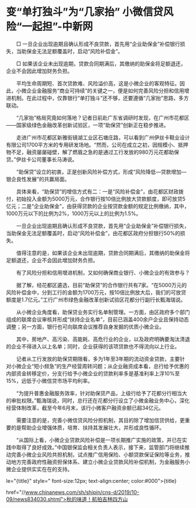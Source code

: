 # 变“单打独斗”为“几家抬” 小微信贷风险“一起担”-中新网

　　□ 一旦企业出现逾期且确认形成不良贷款，首先用“企业助保金”补偿银行损失，当助保金无法足额覆盖时，启动“风险补偿金”。

　　□ 如果该企业未出现逾期，贷款合同期满后，其缴纳的助保金将足额退还，企业不会因此增加财务负担。

　　平均生命周期短、首次贷款难、风险溢价高，这是小微企业的客观特征。因此，小微企业金融服务“商业可持续”的关键之一，便是如何完善风险分担和信用增进机制。在此过程中，仅靠银行“单打独斗”还不够，还要遵循“几家抬”思路，多方联动。

　　“几家抬”格局究竟如何落地？记者日前赴广东省调研时发现，在广州市花都区——国家级绿色金融改革创新试验区，一项“助保贷”创新正在稳步推进。

　　走进广州市花都区新雅街镜湖工业区石塘庄路，可以看到广州伊丝卡鞋业设计有限公司1700平方米的专用研发场地。“然而，公司在成立之初，因规模小、抵押物不足，融资屡屡碰壁，解了燃眉之急的是通过工行发放的980万元花都助保贷。”伊丝卡公司董事长马涛说。

　　“助保贷”设立的初衷，正是创新风险补偿方式，形成“风险降低—贷款增加—银企良性发展”的共赢局面。

　　具体来看，“助保贷”的增信方式有二：一是“风险补偿金”，由花都区财政拨付，初始投入金额为5000万元，合作银行按10倍比例放大贷款额度，即可放贷5亿元；二是“企业助保金”，由获得贷款的企业按贷款金额的规定比例缴纳，其中，1000万元以下的比例为2%，1000万元以上的比例为1.5%。

　　一旦企业出现逾期且确认形成不良贷款，首先用“企业助保金”补偿银行损失，当助保金无法足额覆盖时，启动“风险补偿金”，由花都区政府分担银行50%的损失。

　　值得注意的是，如果该企业未出现逾期，贷款合同期满后，其缴纳的助保金将足额退还，企业不会因此增加财务负担。

　　有了风险分担和信用增进机制，又如何确保商业银行、小微企业的有效参与？

　　据了解，经花都区遴选，目前“助保贷”的合作银行共有7家。“在5000万元的风险补偿金中，分到工行的金额为1700万元，按10倍比例放大后，我们的可放贷额度是1.7亿元。”工行广州市绿色金融改革创新试验区花都分行副行长甄海瑞说。

　　从小微企业角度看，助保贷业务实行名单制管理。一方面，由区政府多个部门组成的联席会议审核并形成“扶持企业名单”，目前已涵盖400余户企业且保持动态调整；另一方面，银行也可向联席会议推荐自身发掘的优质小微企业。

　　其中，房地产、高污染、高能耗、高危行业的企业，以及政府明确要淘汰清退的企业不得进入以上名单；同时，企业获得的该项贷款也不得流向以上行业。

　　记者从工行发放的助保贷期限看，多为1年至3年期的流动资金贷款，主要针对小微企业“短小频急”的生产经营周转问题；从企业融资成本看，总行给予优惠的内部资金转移定价，分支行给予小微企业的贷款利率多是基准利率上浮10%至15%，远低于小微信贷市场平均利率。

　　“为提升普惠金融服务效率，针对助保贷产品，上级行给予了花都分行相当大的审批权限。”甄海瑞说，同时，总行还在花都分行设立了小微金融业务中心，深化经营体制改革，截至今年6月末，该行小微客户融资余额已超34亿元。

　　需要注意的是，完善小微信贷风险分担机制，其目的除了增加信贷供给，更重要的是帮助企业增强体质，培育、扶持其发展壮大，并形成良性循环。

　　“从国际上看，小微企业贷款风险补偿是一项长期推广实施的政策，并已在实践中取得了良好成效。”中国银保监会相关负责人表示，接下来，监管部门将继续推动完善小微企业风险共担机制，试点推广信用保险、小额贷款保证保险等业务，推动地方完善政府性融资担保体系、建立小微企业贷款风险补偿机制，为金融服务小微企业提供实实在在的支持。

le="{title}" style=" font-size:12px; text-align:center; color:#000">{title}

href="//www.chinanews.com/sh/shipin/cns-d/2019/10-09/news834030.shtml">秋的味道！航拍吉林四方山
